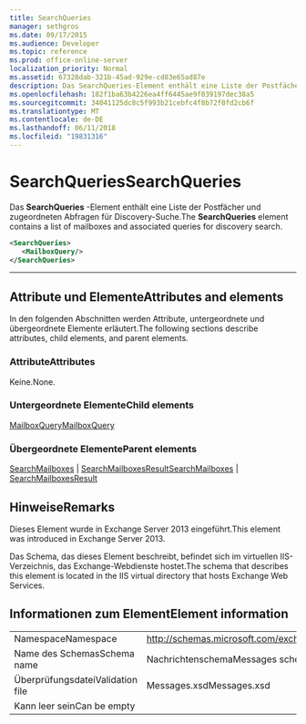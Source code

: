 ```yaml
---
title: SearchQueries
manager: sethgros
ms.date: 09/17/2015
ms.audience: Developer
ms.topic: reference
ms.prod: office-online-server
localization_priority: Normal
ms.assetid: 67328dab-321b-45ad-929e-cd83e65ad87e
description: Das SearchQueries-Element enthält eine Liste der Postfächer und zugeordneten Abfragen für Discovery-Suche.
ms.openlocfilehash: 182f1ba63b4226ea4ff6445ae9f039197dec38a5
ms.sourcegitcommit: 34041125dc8c5f993b21cebfc4f8b72f0fd2cb6f
ms.translationtype: MT
ms.contentlocale: de-DE
ms.lasthandoff: 06/11/2018
ms.locfileid: "19831316"
---
```

# <a name="searchqueries"></a><span data-ttu-id="1dd4f-103">SearchQueries</span><span class="sxs-lookup"><span data-stu-id="1dd4f-103">SearchQueries</span></span>

<span data-ttu-id="1dd4f-104">Das **SearchQueries** -Element enthält eine Liste der Postfächer und zugeordneten Abfragen für Discovery-Suche.</span><span class="sxs-lookup"><span data-stu-id="1dd4f-104">The **SearchQueries** element contains a list of mailboxes and associated queries for discovery search.</span></span> 
  
```XML
<SearchQueries>
   <MailboxQuery/>
</SearchQueries>
```

 ****
## <a name="attributes-and-elements"></a><span data-ttu-id="1dd4f-105">Attribute und Elemente</span><span class="sxs-lookup"><span data-stu-id="1dd4f-105">Attributes and elements</span></span>

<span data-ttu-id="1dd4f-106">In den folgenden Abschnitten werden Attribute, untergeordnete und übergeordnete Elemente erläutert.</span><span class="sxs-lookup"><span data-stu-id="1dd4f-106">The following sections describe attributes, child elements, and parent elements.</span></span>
  
### <a name="attributes"></a><span data-ttu-id="1dd4f-107">Attribute</span><span class="sxs-lookup"><span data-stu-id="1dd4f-107">Attributes</span></span>

<span data-ttu-id="1dd4f-108">Keine.</span><span class="sxs-lookup"><span data-stu-id="1dd4f-108">None.</span></span>
  
### <a name="child-elements"></a><span data-ttu-id="1dd4f-109">Untergeordnete Elemente</span><span class="sxs-lookup"><span data-stu-id="1dd4f-109">Child elements</span></span>

[<span data-ttu-id="1dd4f-110">MailboxQuery</span><span class="sxs-lookup"><span data-stu-id="1dd4f-110">MailboxQuery</span></span>](mailboxquery.md)
  
### <a name="parent-elements"></a><span data-ttu-id="1dd4f-111">Übergeordnete Elemente</span><span class="sxs-lookup"><span data-stu-id="1dd4f-111">Parent elements</span></span>

<span data-ttu-id="1dd4f-112">[SearchMailboxes](searchmailboxes.md) | [SearchMailboxesResult](searchmailboxesresult.md)</span><span class="sxs-lookup"><span data-stu-id="1dd4f-112">[SearchMailboxes](searchmailboxes.md) | [SearchMailboxesResult](searchmailboxesresult.md)</span></span>
  
## <a name="remarks"></a><span data-ttu-id="1dd4f-113">Hinweise</span><span class="sxs-lookup"><span data-stu-id="1dd4f-113">Remarks</span></span>

<span data-ttu-id="1dd4f-114">Dieses Element wurde in Exchange Server 2013 eingeführt.</span><span class="sxs-lookup"><span data-stu-id="1dd4f-114">This element was introduced in Exchange Server 2013.</span></span>
  
<span data-ttu-id="1dd4f-115">Das Schema, das dieses Element beschreibt, befindet sich im virtuellen IIS-Verzeichnis, das Exchange-Webdienste hostet.</span><span class="sxs-lookup"><span data-stu-id="1dd4f-115">The schema that describes this element is located in the IIS virtual directory that hosts Exchange Web Services.</span></span>
  
## <a name="element-information"></a><span data-ttu-id="1dd4f-116">Informationen zum Element</span><span class="sxs-lookup"><span data-stu-id="1dd4f-116">Element information</span></span>

|||
|:-----|:-----|
|<span data-ttu-id="1dd4f-117">Namespace</span><span class="sxs-lookup"><span data-stu-id="1dd4f-117">Namespace</span></span>  <br/> |http://schemas.microsoft.com/exchange/services/2006/messages  <br/> |
|<span data-ttu-id="1dd4f-118">Name des Schemas</span><span class="sxs-lookup"><span data-stu-id="1dd4f-118">Schema name</span></span>  <br/> |<span data-ttu-id="1dd4f-119">Nachrichtenschema</span><span class="sxs-lookup"><span data-stu-id="1dd4f-119">Messages schema</span></span>  <br/> |
|<span data-ttu-id="1dd4f-120">Überprüfungsdatei</span><span class="sxs-lookup"><span data-stu-id="1dd4f-120">Validation file</span></span>  <br/> |<span data-ttu-id="1dd4f-121">Messages.xsd</span><span class="sxs-lookup"><span data-stu-id="1dd4f-121">Messages.xsd</span></span>  <br/> |
|<span data-ttu-id="1dd4f-122">Kann leer sein</span><span class="sxs-lookup"><span data-stu-id="1dd4f-122">Can be empty</span></span>  <br/> ||
   

